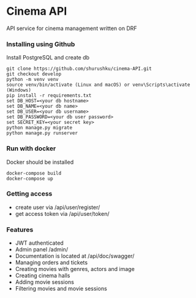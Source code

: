 # Cinema API
API service for cinema management written on DRF

### Installing using Github
Install PostgreSQL and create db

```
git clone https://github.com/shurushku/cinema-API.git
git checkout develop
python -m venv venv
source venv/bin/activate (Linux and macOS) or venv\Scripts\activate (Windows)
pip install -r requirements.txt
set DB_HOST=<your db hostname>
set DB_NAME=<your db name>
set DB_USER=<your db username>
set DB_PASSWORD=<your db user password>
set SECRET_KEY=<your secret key>
python manage.py migrate
python manage.py runserver
```

### Run with docker
Docker should be installed

```
docker-compose build
docker-compose up
```

### Getting access
- create user via /api/user/register/
- get access token via /api/user/token/

### Features
- JWT authenticated
- Admin panel /admin/
- Documentation is located at /api/doc/swagger/
- Managing orders and tickets
- Creating movies with genres, actors and image
- Creating cinema halls
- Adding movie sessions
- Filtering movies and movie sessions
